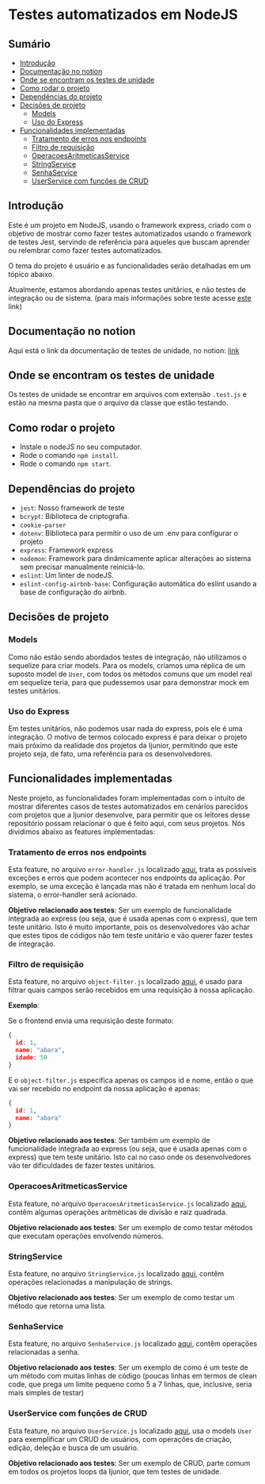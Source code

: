 # Testes automatizados em NodeJS

<!-- omit in toc -->
## Sumário

- [Introdução](#introdução)
- [Documentação no notion](#documentação-no-notion)
- [Onde se encontram os testes de unidade](#onde-se-encontram-os-testes-de-unidade)
- [Como rodar o projeto](#como-rodar-o-projeto)
- [Dependências do projeto](#dependências-do-projeto)
- [Decisões de projeto](#decisões-de-projeto)
  - [Models](#models)
  - [Uso do Express](#uso-do-express)
- [Funcionalidades implementadas](#funcionalidades-implementadas)
  - [Tratamento de erros nos endpoints](#tratamento-de-erros-nos-endpoints)
  - [Filtro de requisição](#filtro-de-requisição)
  - [OperacoesAritmeticasService](#operacoesaritmeticasservice)
  - [StringService](#stringservice)
  - [SenhaService](#senhaservice)
  - [UserService com funções de CRUD](#userservice-com-funções-de-crud)

## Introdução

Este é um projeto em NodeJS, usando o framework express, criado com o objetivo de mostrar como fazer testes automatizados usando o framework de testes Jest, servindo de referência para aqueles que buscam aprender ou relembrar como fazer testes automatizados.

O tema do projeto é usuário e as funcionalidades serão detalhadas em um tópico abaixo.

Atualmente, estamos abordando apenas testes unitários, e não testes de integração ou de sistema. (para mais informações sobre teste acesse [este](https://engsoftmoderna.info/cap8.html) link)

## Documentação no notion

Aqui está o link da documentação de testes de unidade, no notion: [link](https://www.notion.so/ijunior/Testes-de-unidade-em-nodeJS-51f0181cf35e4882b1efb1d84ec3de68) 

## Onde se encontram os testes de unidade

Os testes de unidade se encontrar em arquivos com extensão ``.test.js`` e estão na mesma pasta que o arquivo da classe que estão testando.

## Como rodar o projeto

- Instale o nodeJS no seu computador.
- Rode o comando `npm install`.
- Rode o comando `npm start`.
## Dependências do projeto

- ``jest``: Nosso framework de teste
- ``bcrypt``: Biblioteca de criptografia.
- ``cookie-parser``
- ``dotenv``: Biblioteca para permitir o uso de um .env para configurar o projeto
- ``express``: Framework express
- ``nodemon``: Framework para dinâmicamente aplicar alterações ao sistema sem precisar manualmente reiniciá-lo.
- ``eslint``: Um linter de nodeJS.
- ``eslint-config-airbnb-base``: Configuração automática do eslint usando a base de configuração do airbnb.

## Decisões de projeto

### Models

Como não estão sendo abordados testes de integração, não utilizamos o sequelize para criar models. Para os models, criamos uma réplica de um suposto model de `User`, com todos os métodos comuns que um model real em sequelize teria, para que pudessemos usar para demonstrar mock em testes unitários.

### Uso do Express

Em testes unitários, não podemos usar nada do express, pois ele é uma integração. O motivo de termos colocado express é para deixar o projeto mais próximo da realidade dos projetos da Ijunior, permitindo que este projeto seja, de fato, uma referência para os desenvolvedores.

## Funcionalidades implementadas

Neste projeto, as funcionalidades foram implementadas com o intuito de mostrar diferentes casos de testes automatizados em cenários parecidos com projetos que a Ijunior desenvolve, para permitir que os leitores desse repositório possam relacionar o que é feito aqui, com seus projetos. Nós dividimos abaixo as features implementadas:

### Tratamento de erros nos endpoints

Esta feature, no arquivo `error-handler.js` localizado [aqui](/backend/nodejs/src/middlewares/error-handler.js), trata as possíveis exceções e erros que podem acontecer nos endpoints da aplicação. Por exemplo, se uma exceção é lançada mas não é tratada em nenhum local do sistema, o error-handler será acionado.

**Objetivo relacionado aos testes**: Ser um exemplo de funcionalidade integrada ao express (ou seja, que é usada apenas com o express), que tem teste unitário. Isto é muito importante, pois os desenvolvedores vão achar que estes tipos de códigos não tem teste unitário e vão querer fazer testes de integração.  

### Filtro de requisição

Esta feature, no arquivo `object-filter.js` localizado [aqui](/backend/nodejs/src/middlewares/object-filter.js), é usado para filtrar quais campos serão recebidos em uma requisição à nossa aplicação.

**Exemplo**:

Se o frontend envia uma requisição deste formato:
```json
{
  id: 1,
  name: "abara",
  idade: 50
}
```

E o `object-filter.js` especifica apenas os campos id e nome, então o que vai ser recebido no endpoint da nossa aplicação é apenas:
```json
{
  id: 1,
  name: "abara"
}
```

**Objetivo relacionado aos testes**: Ser também um exemplo de funcionalidade integrada ao express (ou seja, que é usada apenas com o express) que tem teste unitário. Isto cai no caso onde os desenvolvedores vão ter dificuldades de fazer testes unitários.

### OperacoesAritmeticasService

Esta feature, no arquivo ``OperacoesAritmeticasService.js`` localizado [aqui](/src/services/OperacoesAritmeticasService.js), contêm algumas operações aritméticas de divisão e raiz quadrada.

**Objetivo relacionado aos testes**: Ser um exemplo de como testar métodos que executam operações envolvendo números.

### StringService

Esta feature, no arquivo ``StringService.js`` localizado [aqui](src/services/StringService.js), contêm operações relacionadas a manipulação de strings.

**Objetivo relacionado aos testes**: Ser um exemplo de como testar um método que retorna uma lista.

### SenhaService

Esta feature, no arquivo ``SenhaService.js`` localizado [aqui](src/services/SenhaService.js), contêm operações relacionadas a senha.

**Objetivo relacionado aos testes**: Ser um exemplo de como é um teste de um método com muitas linhas de código (poucas linhas em termos de clean code, que prega um limite pequeno como 5 a 7 linhas, que, inclusive, seria mais simples de testar)

### UserService com funções de CRUD

Esta feature, no arquivo `UserService.js` localizado [aqui](/src/services/UserService.js), usa o models `User` para exemplificar um CRUD de usuários, com operações de criação, edição, deleção e busca de um usuário.

**Objetivo relacionado aos testes**: Ser um exemplo de CRUD, parte comum em todos os projetos loops da Ijunior, que tem testes de unidade.

